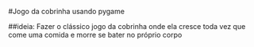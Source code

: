 #Jogo da cobrinha usando pygame

##ideia:
  Fazer o clássico jogo da cobrinha onde ela cresce toda vez que come uma comida e morre se bater no próprio corpo
